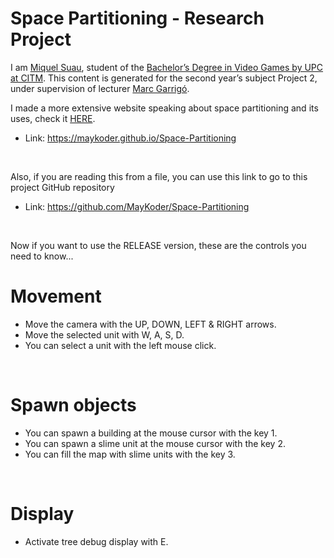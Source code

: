 # Space Partitioning - Research Project

I am [Miquel Suau](https://www.linkedin.com/in/miquel-suau-gonz%C3%A0lez-346b5617a/), student of the [Bachelor’s Degree in Video Games by UPC at CITM](https://www.citm.upc.edu/ing/estudis/graus-videojocs/). This content is generated for the second year’s subject Project 2, under supervision of lecturer [Marc Garrigó](https://www.linkedin.com/in/mgarrigo/).

I made a more extensive website speaking about space partitioning and its uses, check it [HERE](https://maykoder.github.io/Space-Partitioning/).
 - Link: https://maykoder.github.io/Space-Partitioning

<br>

Also, if you are reading this from a file, you can use this link to go to this project GitHub repository
 - Link: https://github.com/MayKoder/Space-Partitioning
 
 <br>
 
Now if you want to use the RELEASE version, these are the controls you need to know...
 
# Movement
 
  - Move the camera with the UP, DOWN, LEFT & RIGHT arrows.
  - Move the selected unit with W, A, S, D.
  - You can select a unit with the left mouse click.
  
<br>

# Spawn objects
  
   - You can spawn a building at the mouse cursor with the key 1.
   - You can spawn a slime unit at the mouse cursor with the key 2.
   - You can fill the map with slime units with the key 3.
   
<br>

# Display
 
 - Activate tree debug display with E.
